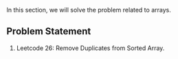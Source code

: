In this section, we will solve the problem related to arrays.

## Problem Statement

1. Leetcode 26: Remove Duplicates from Sorted Array.
